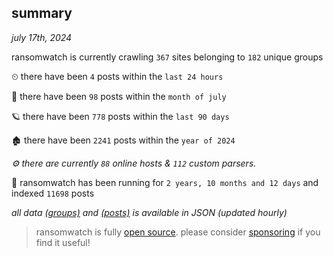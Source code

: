 
## summary
_july 17th, 2024_

ransomwatch is currently crawling `367` sites belonging to `182` unique groups

⏲ there have been `4` posts within the `last 24 hours`

🦈 there have been `98` posts within the `month of july`

🪐 there have been `778` posts within the `last 90 days`

🏚 there have been `2241` posts within the `year of 2024`

_⚙️ there are currently `88` online hosts & `112` custom parsers._

🦕 ransomwatch has been running for `2 years, 10 months and 12 days` and indexed `11698` posts

_all data  [(groups)](http://ransomwhat.telemetry.ltd/groups) and [(posts)](http://ransomwhat.telemetry.ltd/posts) is available in JSON (updated hourly)_

> ransomwatch is fully [open source](https://github.com/joshhighet/ransomwatch#ransomwatch--). please consider [sponsoring](https://github.com/sponsors/joshhighet) if you find it useful!
